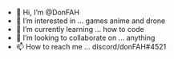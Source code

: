 - 👋 Hi, I’m @DonFAH
- 👀 I’m interested in ... games anime and drone 
- 🌱 I’m currently learning ... how to code
- 💞️ I’m looking to collaborate on ... anything
- 📫 How to reach me ... discord/donFAH#4521

<!---
DonFAH/DonFAH is a ✨ special ✨ repository because its `README.md` (this file) appears on your GitHub profile.
You can click the Preview link to take a look at your changes.
--->
